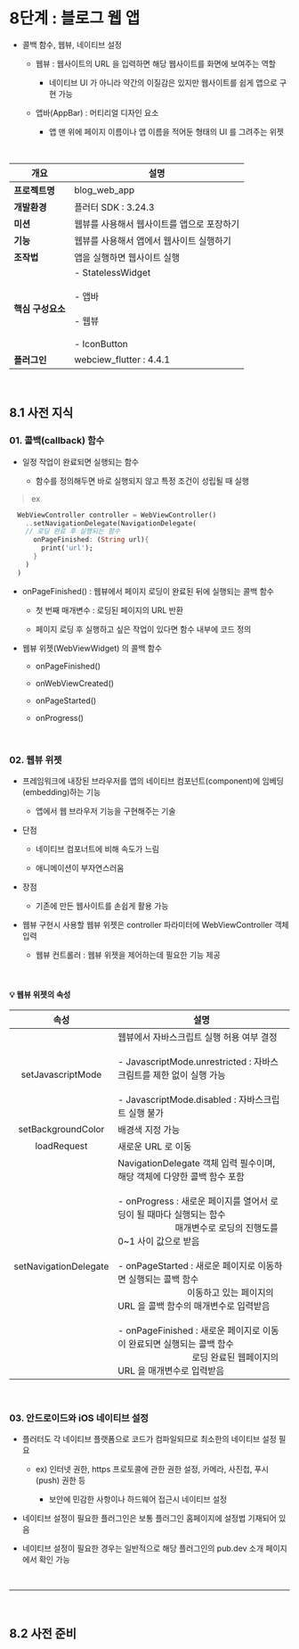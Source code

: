 # 8단계 : 블로그 웹 앱
- 콜백 함수, 웹뷰, 네이티브 설정

  - 웹뷰 : 웹사이트의 URL 을 입력하면 해당 웹사이트를 화면에 보여주는 역할
 
    - 네이티브 UI 가 아니라 약간의 이질감은 있지만 웹사이트를 쉽게 앱으로 구현 가능
   
  - 앱바(AppBar) : 머티리얼 디자인 요소
 
    - 앱 맨 위에 페이지 이름이나 앱 이름을 적어둔 형태의 UI 를 그려주는 위젯

<br>

|개요|설명|
|-|-|
|**프로젝트명**|blog_web_app|
|**개발환경**|플러터 SDK : 3.24.3|
|**미션**|웹뷰를 사용해서 웹사이트를 앱으로 포장하기|
|**기능**|웹뷰를 사용해서 앱에서 웹사이트 실행하기|
|**조작법**|앱을 실행하면 웹사이트 실행|
|**핵심 구성요소**|- StatelessWidget<br><br>- 앱바<br><br>- 웹뷰<br><br>- IconButton|
|**플러그인**|webciew_flutter : 4.4.1|

<br>

8.1 사전 지식
---
### 01. 콜백(callback) 함수
- 일정 작업이 완료되면 실행되는 함수

  - 함수를 정의해두면 바로 실행되지 않고 특정 조건이 성립될 때 실행

> ex
```dart
  WebViewController controller = WebViewController()
    ..setNavigationDelegate(NavigationDelegate(
    // 로딩 완료 후 실행되는 함수
      onPageFinished: (String url){
        print('url');
      }
    )
  )
```
- onPageFinished() : 웹뷰에서 페이지 로딩이 완료된 뒤에 실행되는 콜백 함수

  - 첫 번째 매개변수 : 로딩된 페이지의 URL 반환
 
  - 페이지 로딩 후 실행하고 싶은 작업이 있다면 함수 내부에 코드 정의
 
- 웹뷰 위젯(WebViewWidget) 의 콜백 함수

  - onPageFinished()
 
  - onWebViewCreated()
 
  - onPageStarted()
 
  - onProgress()

<br>

### 02. 웹뷰 위젯
- 프레임워크에 내장된 브라우저를 앱의 네이티브 컴포넌트(component)에 임베딩(embedding)하는 기능

  - 앱에서 웹 브라우저 기능을 구현해주는 기술

- 단점

  - 네이티브 컴포너트에 비해 속도가 느림
 
  - 애니메이션이 부자연스러움
 
- 장점

  - 기존에 만든 웹사이트를 손쉽게 활용 가능
 
- 웹뷰 구현시 사용할 웹뷰 위젯은 controller 파라미터에 WebViewController 객체 입력

  - 웹뷰 컨트롤러 : 웹뷰 위젯을 제어하는데 필요한 기능 제공

<br>

#### 💡 웹뷰 위젯의 속성
|속성|설명|
|:-:|-|
|setJavascriptMode|웹뷰에서 자바스크립트 실행 허용 여부 결정<br><br>- JavascriptMode.unrestricted : 자바스크림트를 제한 없이 실행 가능<br><br>- JavascriptMode.disabled : 자바스크립트 실행 불가|
|setBackgroundColor|배경색 지정 가능|
|loadRequest|새로운 URL 로 이동|
|setNavigationDelegate|NavigationDelegate 객체 입력 필수이며, 해당 객체에 다양한 콜백 함수 포함<br><br>- onProgress : 새로운 페이지를 열어서 로딩이 될 때마다 실행되는 함수<br>&nbsp;&nbsp;&nbsp;&nbsp;&nbsp;&nbsp;&nbsp;&nbsp;&nbsp;&nbsp;&nbsp;&nbsp;&nbsp;&nbsp;&nbsp;&nbsp;&nbsp;&nbsp;&nbsp;&nbsp;&nbsp;&nbsp;&nbsp; 매개변수로 로딩의 진행도를 0~1 사이 값으로 받음<br><br>- onPageStarted : 새로운 페이지로 이동하면 실행되는 콜백 함수<br>&nbsp;&nbsp;&nbsp;&nbsp;&nbsp;&nbsp;&nbsp;&nbsp;&nbsp;&nbsp;&nbsp;&nbsp;&nbsp;&nbsp;&nbsp;&nbsp;&nbsp;&nbsp;&nbsp;&nbsp;&nbsp;&nbsp;&nbsp;&nbsp;&nbsp;&nbsp;&nbsp;&nbsp; 이동하고 있는 페이지의 URL 을 콜백 함수의 매개변수로 입력받음<br><br>- onPageFinished : 새로운 페이지로 이동이 완료되면 실행되는 콜백 함수<br>&nbsp;&nbsp;&nbsp;&nbsp;&nbsp;&nbsp;&nbsp;&nbsp;&nbsp;&nbsp;&nbsp;&nbsp;&nbsp;&nbsp;&nbsp;&nbsp;&nbsp;&nbsp;&nbsp;&nbsp;&nbsp;&nbsp;&nbsp;&nbsp;&nbsp;&nbsp;&nbsp;&nbsp;&nbsp;&nbsp; 로딩 완료된 웹페이지의 URL 을 매개변수로 입력받음|

<br>

### 03. 안드로이드와 iOS 네이티브 설정
- 플러터도 각 네이티브 플랫폼으로 코드가 컴파일되므로 최소한의 네이티브 설정 필요

  - ex) 인터넷 권한, https 프로토콜에 관한 권한 설정, 카메라, 사진첩, 푸시(push) 권한 등
  
    - 보안에 민감한 사항이나 하드웨어 접근시 네이티브 설정

- 네이티브 설정이 필요한 플러그인은 보통 플러그인 홈페이지에 설정법 기재되어 있음

- 네이티브 설정이 필요한 경우는 일반적으로 해당 플러그인의 pub.dev 소개 페이지에서 확인 가능

<br>

---

<br>

8.2 사전 준비
---





